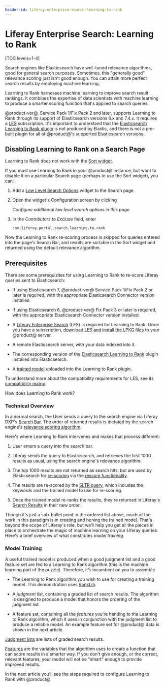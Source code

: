 ```yaml
---
header-id: liferay-enterprise-search-learning-to-rank
---
```


# Liferay Enterprise Search: Learning to Rank

[TOC levels=1-4]

Search engines like Elasticsearch have well-tuned relevance algorithms, good for
general search purposes. Sometimes, this "generally good" relevance scoring just
isn't good enough. You can attain more perfect search results by employing
machine learning. 

Learning to Rank harnesses machine learning to improve search result rankings.
It combines the expertise of data scientists with machine learning to produce
a smarter scoring function that's applied to search queries.

@product-ver@, Service Pack 1/Fix Pack 2 and later, supports Learning to Rank
through its support of Elasticsearch versions 6.x and 7.4.x. It requires a
[LES](https://help.liferay.com/hc/en-us/articles/360014400932) 
subscription. It's important to understand that the
[Elasticsearch Learning to Rank plugin](https://elasticsearch-learning-to-rank.readthedocs.io/en/latest/index.html)
is not produced by Elastic, and there is not a pre-built plugin for all of
@product@'s supported Elasticsearch versions. 

## Disabling Learning to Rank on a Search Page

Learning to Rank does not work with the
[Sort widget](/docs/7-2/user/-/knowledge_base/u/sorting-search-results-with-the-sort-widget).

If you must use Learning to Rank in your @product@ instance, but want to disable
it on a particular Search page (perhaps to use the Sort widget), you can:

1.  Add a
    [Low Level Search Options](/docs/7-2/user/-/knowledge_base/u/low-level-search-options-searching-additional-or-alternate-indexes)
    widget to the Search page.

2.  Open the widget's Configuration screen by clicking 

    _Configure additional low level search options in this page._

3.  In the _Contributors to Exclude_ field, enter

    `com.liferay.portal.search.learning.to.rank`

Now the Learning to Rank re-scoring process is skipped for queries entered into
the page's Search Bar, and results are sortable in the Sort widget and returned
using the default relevance algorithm.

## Prerequisites 

There are some prerequisites for using Learning to Rank to re-score Liferay
queries sent to Elasticsearch:

- If using Elasticsearch 7, @product-ver@ Service Pack 1/Fix Pack 2 or later is
  required, with the appropriate Elasticsearch Connector version installed.

- If using Elasticsearch 6, @product-ver@ Fix Pack 3 or later is
  required, with the appropriate Elasticsearch Connector version installed.

- A [Liferay Enterprise Search](https://help.liferay.com/hc/en-us/articles/360014400932) 
  (LES) is required for Learning to Rank. Once you have a subscription, 
  [download LES and install the LPKG files](/docs/7-2/user/-/knowledge_base/u/installing-apps-manually#installing-apps-manually)
  to your @product@ server.

- A remote Elasticsearch server, with your data indexed into it.

- The corresponding version of the [Elasticsearch Learning to Rank](https://github.com/o19s/elasticsearch-learning-to-rank) plugin installed into Elasticsearch.

- A 
    [trained model](https://elasticsearch-learning-to-rank.readthedocs.io/en/latest/training-models.html)
    uploaded into the Learning to Rank plugin. 

To understand more about the compatibility requirements for LES, see its
[compatibility matrix](https://help.liferay.com/hc/en-us/articles/360016511651-Liferay-Enterprise-Search-Compatibility-Matrix?flash_digest=645af3a9a43c3f505b5dbe67c6f1015e573382a9).

How does Learning to Rank work?

### Technical Overview

In a normal search, the User sends a query to the search engine via Liferay
DXP's [Search Bar](/docs/7-2/user/-/knowledge_base/u/searching-for-assets#search-bar).
The order of returned results is dictated by the search engine's
[relevance scoring algorithm](https://www.elastic.co/guide/en/elasticsearch/reference/7.4/index-modules-similarity.html#bm25).

Here's where Learning to Rank intervenes and makes that process different:

1.  User enters a query into the search bar.

2.  Liferay sends the query to Elasticsearch, and retrieves the first 1000
    results as usual, using the search engine's relevance algorithm. 

3.  The top 1000 results are not returned as search hits, but are used by Elasticsearch for
    [re-scoring](https://www.elastic.co/guide/en/elasticsearch/reference/7.4/search-request-body.html#request-body-search-rescore)
    via the
    [rescore functionality](https://elasticsearch-learning-to-rank.readthedocs.io/en/latest/searching-with-your-model.html#rescore-top-n-with-sltr).

4.  The results are re-scored by the 
    [SLTR query](https://elasticsearch-learning-to-rank.readthedocs.io/en/latest/searching-with-your-model.html),
    which includes the keywords and the trained model to use for re-scoring.

5.  Once the trained model re-ranks the results, they're returned in Liferay's
    [Search Results](/docs/7-2/user/-/knowledge_base/u/search-results)
    in their new order.

Though it's just a sub-bullet point in the ordered list above, much of the work
in this paradigm is in creating and honing the trained model. That's beyond the
scope of Liferay's role, but we'll help you get all the pieces in place to
orchestrate the magic of machine learning on your Liferay queries. Here's a
brief overview of what constitutes _model training_.

### Model Training

A useful trained model is produced when a good judgment list and a good feature
set are fed to a Learning to Rank algorithm (this is the machine learning part
of the puzzle). Therefore, it's incumbent on you to assemble

- The Learning to Rank algorithm you wish to use for creating a training
  model. This demonstration uses
  [RankLib](https://sourceforge.net/p/lemur/wiki/RankLib/).

- A _judgment list_, containing a graded list of search results. The algorithm
  is designed to produce a model that honors the ordering of the judgment
  list.

- A feature set, containing all the _features_ you're handing to the Learning to
  Rank algorithm, which it uses in conjunction with the judgment list to
  produce a reliable model. An example feature set for @product@ data is shown
  in the next article.


[Judgment lists](https://elasticsearch-learning-to-rank.readthedocs.io/en/latest/core-concepts.html#judgments-expression-of-the-ideal-ordering)
are lists of graded search results.

[Features](https://elasticsearch-learning-to-rank.readthedocs.io/en/latest/core-concepts.html#features-the-raw-material-of-relevance) 
are the variables that the algorithm uses to create a function that can
score results in a smarter way. If you don't give enough, or the correct,
relevant features, your model will not be "smart" enough to provide improved
results.

In the next article you'll see the steps required to configure Learning to Rank
with @product@.
